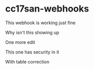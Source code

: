 # cc17san-webhooks

This webhook is working just fine


Why isn't this showing up

One more edit

This one has security in it

With table correction

